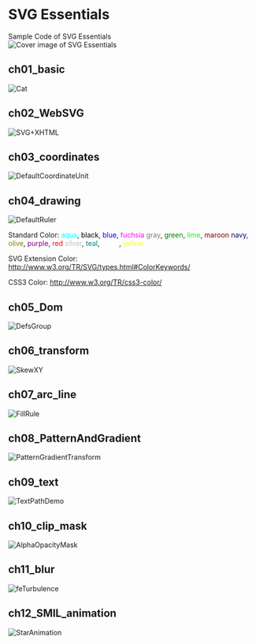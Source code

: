# SVG Essentials

Sample Code of SVG Essentials  
![Cover image of SVG Essentials](http://akamaicovers.oreilly.com/images/0636920032335/lrg.jpg)

## ch01_basic

![Cat](ch01_basic/Cat.svg)

## ch02_WebSVG

![SVG+XHTML](ch02_WebSVG/foreign_obj.svg)

## ch03_coordinates

![DefaultCoordinateUnit](ch03_coordinates/2_aspect_ratio_slice.svg)

## ch04_drawing

![DefaultRuler](ch04_drawing/0_default_ruler.svg)

Standard Color:
<span style="color:aqua;">aqua</span>, <span style="color:black;">black</span>, <span style="color:blue;">blue</span>, <span style="color:fuchsia;">fuchsia</span>
<span style="color:gray;">gray</span>, <span style="color:green;">green</span>, <span style="color:lime;">lime</span>, <span style="color:maroon;">maroon</span>
<span style="color:navy;">navy</span>, <span style="color:olive;">olive</span>, <span style="color:purple;">purple</span>, <span style="color:red;">red</span>
<span style="color:silver;">silver</span>, <span style="color:teal;">teal</span>, <span style="color:white;">white</span>, <span style="color:yellow;">yellow</span>

SVG Extension Color:
http://www.w3.org/TR/SVG/types.html#ColorKeywords/

CSS3 Color:
http://www.w3.org/TR/css3-color/

## ch05_Dom

![DefsGroup](ch05_Dom/3_group_defs.svg)

## ch06_transform

![SkewXY](ch06_transform/7_skew.svg)

## ch07_arc_line

![FillRule](ch07_path/4_filling_rule.svg)

## ch08_PatternAndGradient

![PatternGradientTransform](ch08_PatternAndGradient/4_pattern_gradient_transform.svg)

## ch09_text

![TextPathDemo](ch09_text/5_demo.svg)

## ch10_clip_mask

<!--
![ClipMaskImage](ch10_clip_mask/3_clip_mask_demo_2.svg)
-->
![AlphaOpacityMask](ch10_clip_mask/2_alpha_opacity_mask.svg)

## ch11_blur

![feTurbulence](ch11_blur/13_feTurbulence.svg)

## ch12_SMIL_animation

![StarAnimation](ch12_SMIL/10_keyframes_css.svg)
